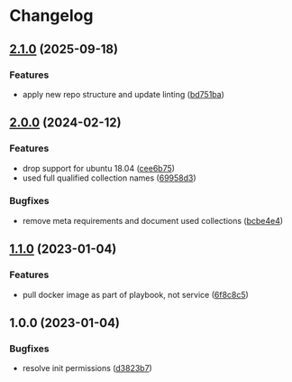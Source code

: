# Changelog

## [2.1.0](https://github.com/rolehippie/arbiter/compare/v2.0.0...v2.1.0) (2025-09-18)


### Features

* apply new repo structure and update linting ([bd751ba](https://github.com/rolehippie/arbiter/commit/bd751ba795ff37133a353ba4167788fea94671e6))

## [2.0.0](https://github.com/rolehippie/arbiter/compare/v1.1.0...v2.0.0) (2024-02-12)


### Features

* drop support for ubuntu 18.04 ([cee6b75](https://github.com/rolehippie/arbiter/commit/cee6b75b22f1170358adfb52a88073622a962570))
* used full qualified collection names ([69958d3](https://github.com/rolehippie/arbiter/commit/69958d34cd72a75ccb49eba21a9dbad8667d2482))


### Bugfixes

* remove meta requirements and document used collections ([bcbe4e4](https://github.com/rolehippie/arbiter/commit/bcbe4e4d7e68e3158fa0b3ef06da699b6bb97acc))

## [1.1.0](https://github.com/rolehippie/arbiter/compare/v1.0.0...v1.1.0) (2023-01-04)


### Features

* pull docker image as part of playbook, not service ([6f8c8c5](https://github.com/rolehippie/arbiter/commit/6f8c8c5b9bad24f21a8b7601039750b37336a2ae))

## 1.0.0 (2023-01-04)


### Bugfixes

* resolve init permissions ([d3823b7](https://github.com/rolehippie/arbiter/commit/d3823b7b99ad7eef53bdd43bce1c76562bd2aa7c))
